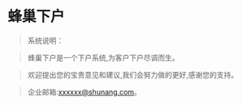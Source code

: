 # 蜂巢下户

> 系统说明：

>   蜂巢下户是一个下户系统,为客户下户尽调而生。
    
>   欢迎提出您的宝贵意见和建议,我们会努力做的更好,感谢您的支持。

>   企业邮箱:xxxxxx@shunang.com。

